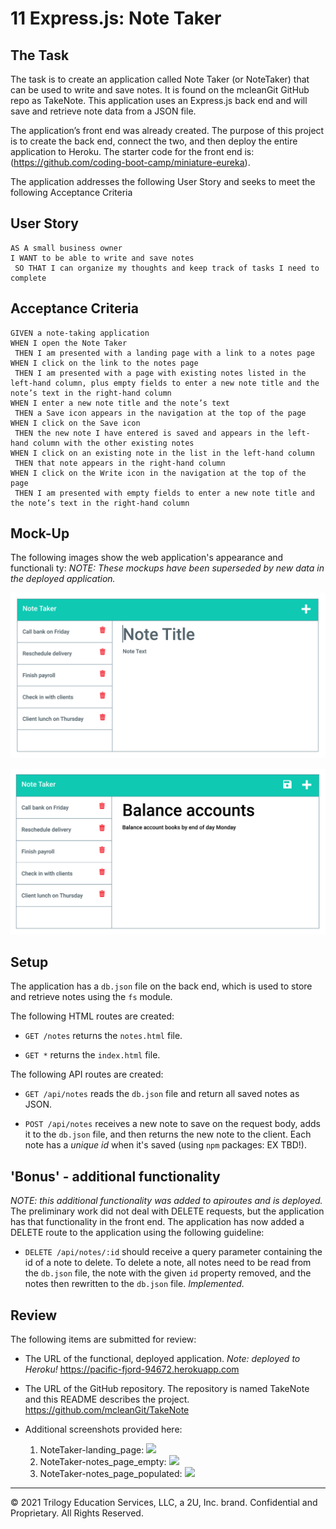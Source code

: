 # 11 Express.js: Note Taker

## The Task

The task is to create an application called Note Taker (or NoteTaker) that can be used to write and save notes. It is found on the mcleanGit GitHub repo as TakeNote.
This application uses an Express.js back end and will save and retrieve note data from a JSON file.

The application’s front end was already created. The purpose of this project is to create the back end, connect the two, and then deploy the entire application to Heroku. The starter code for the front end is: (https://github.com/coding-boot-camp/miniature-eureka).

The application addresses the following User Story and seeks to meet the following Acceptance Criteria

## User Story

```
AS A small business owner
I WANT to be able to write and save notes
 SO THAT I can organize my thoughts and keep track of tasks I need to complete
```

## Acceptance Criteria

```
GIVEN a note-taking application
WHEN I open the Note Taker
 THEN I am presented with a landing page with a link to a notes page
WHEN I click on the link to the notes page
 THEN I am presented with a page with existing notes listed in the left-hand column, plus empty fields to enter a new note title and the note’s text in the right-hand column
WHEN I enter a new note title and the note’s text
 THEN a Save icon appears in the navigation at the top of the page
WHEN I click on the Save icon
 THEN the new note I have entered is saved and appears in the left-hand column with the other existing notes
WHEN I click on an existing note in the list in the left-hand column
 THEN that note appears in the right-hand column
WHEN I click on the Write icon in the navigation at the top of the page
 THEN I am presented with empty fields to enter a new note title and the note’s text in the right-hand column
```

## Mock-Up

The following images show the web application's appearance and functionali ty: 
*NOTE: These mockups have been superseded by new data in the deployed application.*

![Existing notes are listed in the left-hand column with empty fields on the right-hand side for the new note’s title and text.](./Assets/11-express-homework-demo-01.png)

![Note titled “Balance accounts” reads, “Balance account books by end of day Monday,” with other notes listed on the left.](./Assets/11-express-homework-demo-02.png)

## Setup

The application has a `db.json` file on the back end, which is used to store and retrieve notes using the `fs` module.

The following HTML routes are created:

* `GET /notes` returns the `notes.html` file.

* `GET *`  returns the `index.html` file.

The following API routes are created:

* `GET /api/notes` reads the `db.json` file and return all saved notes as JSON.

* `POST /api/notes` receives a new note to save on the request body, adds it to the `db.json` file, and then returns the new note to the client. 
Each note has a *unique id* when it's saved (using `npm` packages: EX TBD!).

## 'Bonus' - additional functionality
*NOTE: this additional functionality was added to apiroutes and is deployed.*
The preliminary work did not deal with DELETE requests, but the application has that functionality in the front end. 
The application has now added a DELETE route to the application using the following guideline:

* `DELETE /api/notes/:id` should receive a query parameter containing the id of a note to delete. To delete a note, all notes need to be read from the `db.json` file, the note with the given `id` property removed, and the notes then rewritten to the `db.json` file.  *Implemented.*

## Review

The following items are submitted for review:

* The URL of the functional, deployed application.
  *Note: deployed to Heroku!*
  https://pacific-fjord-94672.herokuapp.com

  
* The URL of the GitHub repository. The repository is named TakeNote and this README describes the project.
  https://github.com/mcleanGit/TakeNote

* Additional screenshots provided here:
  1. NoteTaker-landing_page: 
  <img src="https://user-images.githubusercontent.com/94858165/160164016-f6e67608-e43b-49a2-8bcf-995297da6e10.png" width="15%"></img> 
  2. NoteTaker-notes_page_empty:
  <img src="https://user-images.githubusercontent.com/94858165/160164047-8f14fd45-5c9b-475a-b96b-d4bf638b6502.png" width="15%"></img> 
  3. NoteTaker-notes_page_populated:
  <img src="https://user-images.githubusercontent.com/94858165/160164058-6f49d055-27bd-4683-b675-3334fce51aef.png" width="15%"></img> 



- - -
© 2021 Trilogy Education Services, LLC, a 2U, Inc. brand. Confidential and Proprietary. All Rights Reserved.
